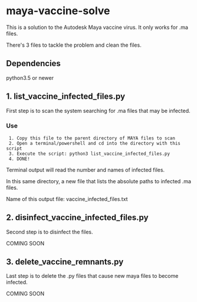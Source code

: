 # maya-vaccine-solve

This is a solution to the Autodesk Maya vaccine virus. It only works for .ma files.

There's 3 files to tackle the problem and clean the files.

## Dependencies

python3.5 or newer

## 1. list_vaccine_infected_files.py

First step is to scan the system searching for .ma files that may be infected.

### Use

     1. Copy this file to the parent directory of MAYA files to scan
     2. Open a terminal/powershell and cd into the directory with this script
     3. Execute the script: python3 list_vaccine_infected_files.py
     4. DONE!
Terminal output will read the number and names of infected files.

In this same directory, a new file that lists the absolute paths to infected .ma files.

Name of this output file: vaccine_infected_files.txt

## 2. disinfect_vaccine_infected_files.py

Second step is to disinfect the files.

COMING SOON

## 3. delete_vaccine_remnants.py

Last step is to delete the .py files that cause new maya files to become infected.

COMING SOON
